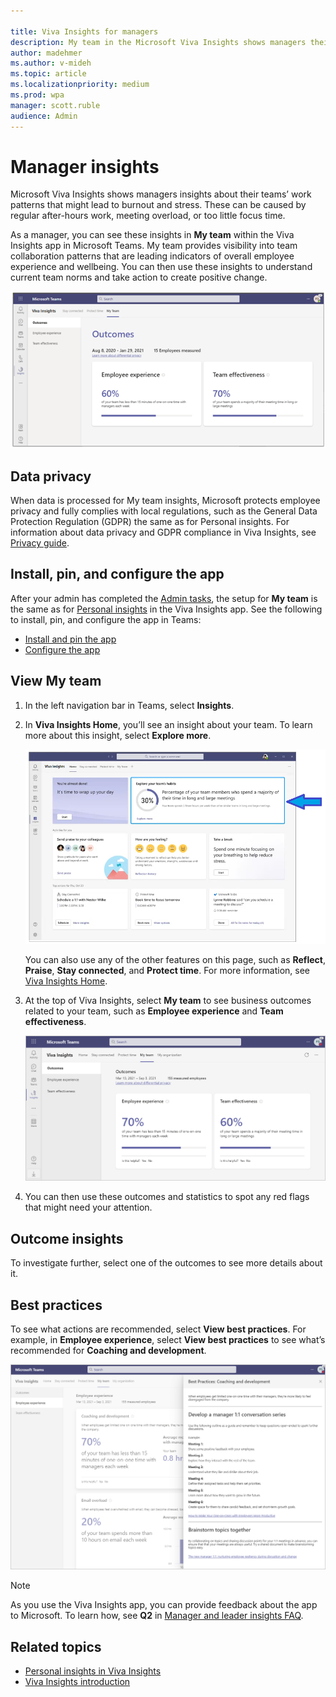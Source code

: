 ```yaml
---

title: Viva Insights for managers
description: My team in the Microsoft Viva Insights shows managers their team collaboration patterns
author: madehmer
ms.author: v-mideh
ms.topic: article
ms.localizationpriority: medium 
ms.prod: wpa
manager: scott.ruble
audience: Admin
---
```


# Manager insights

Microsoft Viva Insights shows managers insights about their teams’ work patterns that might lead to burnout and stress. These can be caused by regular after-hours work, meeting overload, or too little focus time.

As a manager, you can see these insights in **My team** within the Viva Insights app in Microsoft Teams. My team provides visibility into team collaboration patterns that are leading indicators of overall employee experience and wellbeing. You can then use these insights to understand current team norms and take action to create positive change.

![Outcomes page.](../images/wpa/use/viva-team-outcomes.png)

## Data privacy

When data is processed for My team insights, Microsoft protects employee privacy and fully complies with local regulations, such as the General Data Protection Regulation (GDPR) the same as for Personal insights. For information about data privacy and GDPR compliance in Viva Insights, see [Privacy guide](../personal/teams-insights/viva-teams-app-privacy.md).  

## Install, pin, and configure the app

After your admin has completed the [Admin tasks](../setup/ml-insights-setup.md), the setup for **My team** is the same as for [Personal insights](../personal/teams-insights/viva-teams-app.md) in the Viva Insights app. See the following to install, pin, and configure the app in Teams:

* [Install and pin the app](../personal/teams-insights/viva-teams-app-install.md)
* [Configure the app](../personal/teams-insights/viva-teams-app-settings.md)

## View My team

1. In the left navigation bar in Teams, select **Insights**.
2. In **Viva Insights Home**, you’ll see an insight about your team. To learn more about this insight, select **Explore more**.

   ![Insights Home page.](../images/wpa/use/home-mgr.png)

   You can also use any of the other features on this page, such as **Reflect**, **Praise**, **Stay connected**, and **Protect time**. For more information, see [Viva Insights Home](/insights/viva-insights-home).

3. At the top of Viva Insights, select **My team** to see business outcomes related to your team, such as **Employee experience** and **Team effectiveness**.

   ![My Team Outcomes page.](../images/wpa/use/team-outcomes.png)

4. You can then use these outcomes and statistics to spot any red flags that might need your attention.  

## Outcome insights

To investigate further, select one of the outcomes to see more details about it. 

## Best practices

To see what actions are recommended, select **View best practices**.  For example, in **Employee experience**, select **View best practices** to see what’s recommended for **Coaching and development**.

![Best practice for coaching and development](../images/wpa/use/team-bp.png)

>[!Note]
>As you use the Viva Insights app, you can provide feedback about the app to Microsoft. To learn how, see **Q2** in [Manager and leader insights FAQ](my-team-faq.md).

## Related topics

* [Personal insights in Viva Insights](/insights/teams-app)
* [Viva Insights introduction](viva-insights-intro.md)

